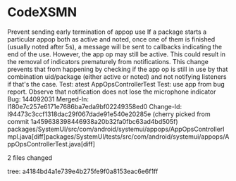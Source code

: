 # CodeXSMN
 Prevent sending early termination of appop use If a package starts a particular appop both as active and noted, once one of them is finished (usually noted after 5s), a message will be sent to callbacks indicating the end of the use. However, the app op may still be active. This could result in the removal of indicators prematurely from notifications. This change prevents that from happening by checking if the app op is still in use by that combination uid/package (either active or noted) and not notifying listeners if that's the case. Test: atest AppOpsControllerTest Test: use app from bug report. Observe that notification does not lose the microphone indicator Bug: 144092031 Merged-In: I180e7c257e6171e7686ba7eda9bf02249358ed0 Change-Id: I94473c3ccf1318dac29f067dade91e540e20285e (cherry picked from commit 1a459638398446938a20b32fa0fbc63ad4bd505f) packages/SystemUI/src/com/android/systemui/appops/AppOpsControllerImpl.java[diff]packages/SystemUI/tests/src/com/android/systemui/appops/AppOpsControllerTest.java[diff]

2 files changed

tree: a4184bd4a1e739e4b275fe9f0a8153eac6e6f1ff



